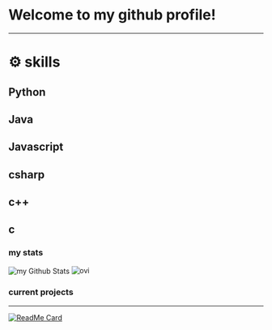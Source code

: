 # Welcome to my github profile!
---
# ⚙ skills

Python
--
Java
--
Javascript
--
csharp
--
c++
--
c
--

### my stats

<img align="center" src="https://github-readme-stats.vercel.app/api?username=mindsetpro&include_all_commits=true&count_private=true&show_icons=true&line_height=20&title_color=2B5BBD&icon_color=1124BB&text_color=A1A1A1&bg_color=0,000000,130F40" alt="my Github Stats"/>

<img src="https://github-readme-stats.vercel.app/api/top-langs?username=mindsetpro&show_icons=true&locale=en&layout=compact&theme=chartreuse-dark" alt="ovi" />

### current projects
---
[![ReadMe Card](https://github-readme-stats.vercel.app/api/pin/?username=GodkuHacking&repo=DBLegendsModdingTools)](https://github.com/GodkuHacking/DBLegendsModdingTools)
